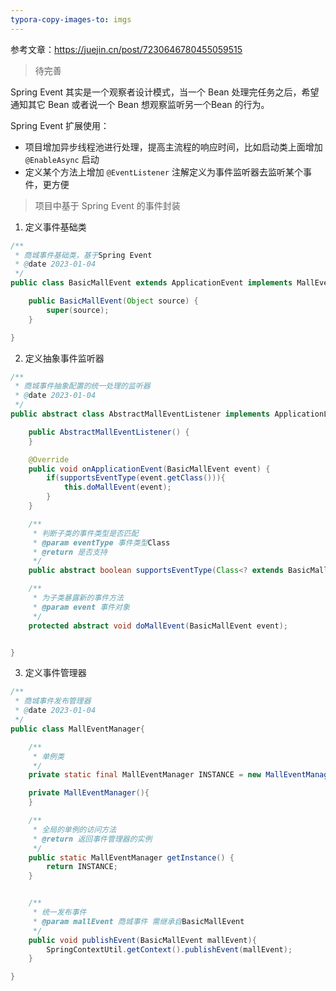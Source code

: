 ```yaml
---
typora-copy-images-to: imgs
---
```




参考文章：https://juejin.cn/post/7230646780455059515

> 待完善

Spring Event 其实是一个观察者设计模式，当一个 Bean 处理完任务之后，希望通知其它 Bean 或者说一个 Bean 想观察监听另一个Bean 的行为。



Spring Event 扩展使用：

- 项目增加异步线程池进行处理，提高主流程的响应时间，比如启动类上面增加 `@EnableAsync` 启动
- 定义某个方法上增加 `@EventListener` 注解定义为事件监听器去监听某个事件，更方便



> 项目中基于 Spring Event 的事件封装



1. 定义事件基础类

```java
/**
 * 商城事件基础类，基于Spring Event
 * @date 2023-01-04
 */
public class BasicMallEvent extends ApplicationEvent implements MallEvent {

    public BasicMallEvent(Object source) {
        super(source);
    }

}
```



2. 定义抽象事件监听器

```java
/**
 * 商城事件抽象配置的统一处理的监听器
 * @date 2023-01-04
 */
public abstract class AbstractMallEventListener implements ApplicationListener<BasicMallEvent> {

    public AbstractMallEventListener() {
    }

    @Override
    public void onApplicationEvent(BasicMallEvent event) {
        if(supportsEventType(event.getClass())){
            this.doMallEvent(event);
        }
    }

    /**
     * 判断子类的事件类型是否匹配
     * @param eventType 事件类型Class
     * @return 是否支持
     */
    public abstract boolean supportsEventType(Class<? extends BasicMallEvent> eventType);

    /**
     * 为子类暴露新的事件方法
     * @param event 事件对象
     */
    protected abstract void doMallEvent(BasicMallEvent event);


}
```





3. 定义事件管理器

```java
/**
 * 商城事件发布管理器
 * @date 2023-01-04
 */
public class MallEventManager{

    /**
     * 单例类
     */
    private static final MallEventManager INSTANCE = new MallEventManager();

    private MallEventManager(){
    }

    /**
     * 全局的单例的访问方法
     * @return 返回事件管理器的实例
     */
    public static MallEventManager getInstance() {
        return INSTANCE;
    }


    /**
     * 统一发布事件
     * @param mallEvent 商城事件 需继承自BasicMallEvent
     */
    public void publishEvent(BasicMallEvent mallEvent){
        SpringContextUtil.getContext().publishEvent(mallEvent);
    }

}
```



